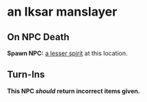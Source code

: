 # an Iksar manslayer

## On NPC Death

**Spawn NPC:**  [a lesser spirit](/npc/78211) at this location.
## Turn-Ins



**This NPC *should* return incorrect items given.**






